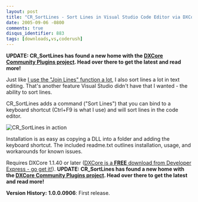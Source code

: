 ```yaml
---
layout: post
title: "CR_SortLines - Sort Lines in Visual Studio Code Editor via DXCore"
date: 2005-09-06 -0800
comments: true
disqus_identifier: 883
tags: [downloads,vs,coderush]
---
```

**UPDATE: CR_SortLines has found a new home with the [DXCore Community
Plugins project](http://code.google.com/p/dxcorecommunityplugins/). Head
over there to get the latest and read more!**
 

Just like [I use the "Join Lines" function a
lot](/archive/2005/08/30/cr_joinlines-join-lines-in-visual-studio-code-editor-via.aspx),
I also sort lines a lot in text editing. That's another feature Visual
Studio didn't have that I wanted - the ability to sort lines.

 CR\_SortLines adds a command ("Sort Lines") that you can bind to a
keyboard shortcut (Ctrl+F9 is what I use) and will sort lines in the
code editor.

 ![CR\_SortLines in
action](http://dxcorecommunityplugins.googlecode.com/svn/trunk/CR_SortLines/screenshots/sort_anim.gif)

 Installation is as easy as copying a DLL into a folder and adding the
keyboard shortcut. The included readme.txt outlines installation, usage,
and workarounds for known issues.

 Requires DXCore 1.1.40 or later ([DXCore is a **FREE** download from
Developer Express - go get
it!](http://www.devexpress.com/Downloads/NET/DXCore/)).
**UPDATE: CR\_SortLines has found a new home with the [DXCore Community
Plugins project](http://code.google.com/p/dxcorecommunityplugins/). Head
over there to get the latest and read more!**

**Version History:**
 **1.0.0.0906**: First release.
